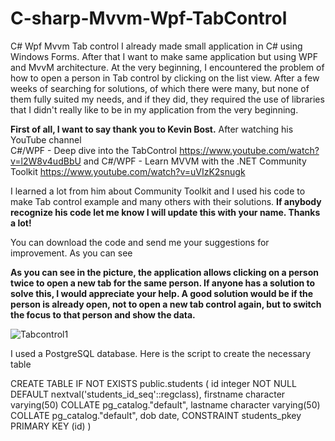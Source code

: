 # C-sharp-Mvvm-Wpf-TabControl
C# Wpf Mvvm  Tab control
I already made small application in C# using Windows Forms. After that I want to make same application but using WPF and MvvM architecture.
At the very beginning, I encountered the problem of how to open a person in Tab control by clicking on the list view. After a few weeks of searching for solutions, of which there were many, but none of them fully suited my needs, and if they did, they required the use of libraries that I didn't really like to be in my application from the very beginning.

**First of all, I want to say thank you to Kevin Bost.**
After watching his YouTube channel  
C#/WPF - Deep dive into the TabControl
https://www.youtube.com/watch?v=l2W8v4udBbU and 
C#/WPF - Learn MVVM with the .NET Community Toolkit
https://www.youtube.com/watch?v=uVIzK2snugk

I learned a lot from him about Community Toolkit and I used his code to make Tab control example and many others with their solutions. 
**If anybody recognize his code let me know I will update this with your name. Thanks a lot!**

You can download the code and send me your suggestions for improvement. As you can see 

**As you can see in the picture, the application allows clicking on a person twice to open a new tab for the same person. If anyone has a solution to solve this, I would appreciate your help. A good solution would be if the person is already open, not to open a new tab control again, but to switch the focus to that person and show the data.**


![Tabcontrol1](https://user-images.githubusercontent.com/37701426/222963571-fd2f936b-b628-4d4b-93f5-a350d4d7c957.png)

I used a PostgreSQL database. Here is the script to create the necessary table

CREATE TABLE IF NOT EXISTS public.students
(
    id integer NOT NULL DEFAULT nextval('students_id_seq'::regclass),
    firstname character varying(50) COLLATE pg_catalog."default",
    lastname character varying(50) COLLATE pg_catalog."default",
    dob date,
    CONSTRAINT students_pkey PRIMARY KEY (id)
)

